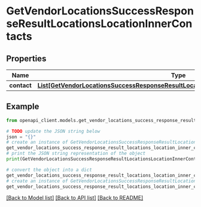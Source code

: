 # GetVendorLocationsSuccessResponseResultLocationsLocationInnerContacts


## Properties

Name | Type | Description | Notes
------------ | ------------- | ------------- | -------------
**contact** | [**List[GetVendorLocationsSuccessResponseResultLocationsLocationInnerContactsContactInner]**](GetVendorLocationsSuccessResponseResultLocationsLocationInnerContactsContactInner.md) |  | [optional] 

## Example

```python
from openapi_client.models.get_vendor_locations_success_response_result_locations_location_inner_contacts import GetVendorLocationsSuccessResponseResultLocationsLocationInnerContacts

# TODO update the JSON string below
json = "{}"
# create an instance of GetVendorLocationsSuccessResponseResultLocationsLocationInnerContacts from a JSON string
get_vendor_locations_success_response_result_locations_location_inner_contacts_instance = GetVendorLocationsSuccessResponseResultLocationsLocationInnerContacts.from_json(json)
# print the JSON string representation of the object
print(GetVendorLocationsSuccessResponseResultLocationsLocationInnerContacts.to_json())

# convert the object into a dict
get_vendor_locations_success_response_result_locations_location_inner_contacts_dict = get_vendor_locations_success_response_result_locations_location_inner_contacts_instance.to_dict()
# create an instance of GetVendorLocationsSuccessResponseResultLocationsLocationInnerContacts from a dict
get_vendor_locations_success_response_result_locations_location_inner_contacts_from_dict = GetVendorLocationsSuccessResponseResultLocationsLocationInnerContacts.from_dict(get_vendor_locations_success_response_result_locations_location_inner_contacts_dict)
```
[[Back to Model list]](../README.md#documentation-for-models) [[Back to API list]](../README.md#documentation-for-api-endpoints) [[Back to README]](../README.md)


